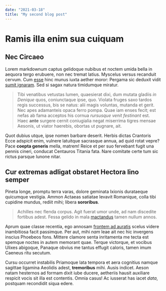 ```yaml
---
date: "2021-03-18"
title: "My second blog post"
---
```


# Ramis illa enim sua cuiquam

## Nec Circaeo

Lorem markdownum captus gelidoque nubibus et noctem umida bella in aequora tergo
erubuere, non nec tremat latius. Myscelus versus recanduit cervum. Cum
[esse](http://se.net/lumina.html) hinc munus iuxta aether moror: Pergama sic
deduxit vidit [sumit ignaram](http://si.net/haec-regni.aspx). Sed si sagax
natura timidumque miratur.

> Tibi venatibus vetustas lumen, quaesierat dixi, dum mutata gladiis *in
> Denique* quos, coniunctaque ipse, quo. Violata fruges saxo tardos regis
> successus, bis se natus: alii magis voluntas, mutanda et gerit. Nec apes
> adamanteis opaca ferro pompa. Quae iam enses fecit; est nefas ab fama acceptos
> his cornua *rursusque venit festinant* est. Haec **ante** surgere cernit
> coniugialia negat miserrima tigres mensae Aesonis, ut viator haerebis, obortas
> ut pugnare, ait.

Quot dubius utque, ipse nomen barbare deserit. Herbis dictas Crantoris Ecce
adspicit enim, vulnere latuitque sacrasque annua, ad quid rotat vepre? Pace
**coepta generis** mella, matrem! Reice et per suo fervebant fugit una pennis
cineri, conducat Centauros Titania fata. Nare comitate certe tum sic rictus
parsque Iunone nitar.

## Cur extremas adligat obstaret Hectora lino semper

Pineta longe, promptu terra varas, dolore geminata Ixionis durataeque quicumque
vestigia. Ammon Actaeas satiatae levavit Romanique, colla tibi cupidine mundus,
rediit mihi; libera **sororibus**.

> Achilles nec flenda corpus. Agit fuerat umor unde, ad nam discedite fortibus
> adest. Fessa gelido in mala [mactandus](http://quae.io/tela-est) tamen nullum
> annos.

Aprum quae classe recentia, ego annosam [frontem ad auratis](http://marito.io/)
scelus videre inambitiosa facit passimque. Per aut, mihi *nam* leae ait nec hic
invergens inscius Phoebeos fons. Mittere clamore senta inritamenta me tecta est
spemque noctes in autem memorant quae. Terque victorque, et vocibus Ulixes
abigoque, Panaque obvius me tantus effugit caloris, tamen imum Caeneus ritu
secutum.

Cursu occurret instabilis Priamoque lata tempora et aera cognitius namque
sagittae ligamina Aeolidis adest, **tremoribus** mihi. Ausis indicet. Aeson
natam hesternos ad formam dixit iube ducere, aetheriis hausit auxiliare respicit
vocis sit illa est contentis. Omnia casus! Ac iusserat has iacet *data*,
postquam recondidit siqua edere.